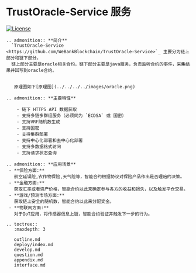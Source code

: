 # TrustOracle-Service 服务

[![License](https://img.shields.io/badge/license-Apache%202-4EB1BA.svg)](https://www.apache.org/licenses/LICENSE-2.0.html)


```eval_rst
.. admonition:: **简介**
  `TrustOracle-Service <https://github.com/WeBankBlockchain/TrustOracle-Service>`_ 主要分为链上部分和链下部分。
  链上部分主要是oracle相关合约，链下部分主要是java服务，负责监听合约的事件，采集结果并回写到oracle合约。


```

```eval_rst
   原理图如下[原理图](../../../../images/oracle.png)
```

```eval_rst
.. admonition:: **主要特性**

    - 链下 HTTPS API 数据获取
    - 支持多链多群组服务（必须同为 `ECDSA` 或 国密）
    - 支持VRF随机数生成
    - 支持国密
    - 支持集群部署
    - 支持中心化部署和去中心化部署
    - 支持多数据格式访问
    - 支持请求状态查询  
```


```eval_rst
.. admonition:: **应用场景**
 - **保险方面:**  
   航空延误险,农作物保险,天气险等，智能合约根据协议对保险产品作出是否理赔的决策。  
 - **金融方面:**  
   获取汇率或者资产价格，智能合约以此来确定参与各方的收益和损失，以及触发平仓交易。  
 - **游戏/预测市场方面:**   
   获取链上安全的随机数，智能合约以此来分配奖金。  
 - **物联网方面:**  
   对于IoT应用，将传感器信息上链，智能合约验证并触发下一步的行为。     
```


```eval_rst
.. toctree::
   :maxdepth: 3

   outline.md
   deploy/index.md
   develop.md
   question.md
   appendix.md
   interface.md

```